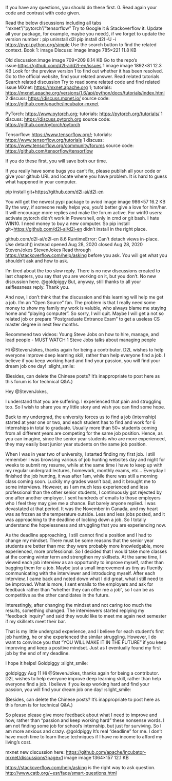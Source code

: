 

<!--
 * @version:
 * @Author:  StevenJokes https://github.com/StevenJokes
 * @Date: 2020-09-13 18:56:01
 * @LastEditors:  StevenJokes https://github.com/StevenJokes
 * @LastEditTime: 2020-09-13 18:57:16
 * @Description:https://discuss.d2l.ai/t/do-these-before-you-ask/540
 * @TODO::
 * @Reference:
-->

If you have any questions, you should do these first.
0. Read again your code and contrast with code given.

Read the below discussions including all tabs “mxnet”/“pytorch”/“tensorflow”
Try to Google it & Stackoverflow it.
Update all your package, for example,
maybe you need:), if we forget to update the version number : pip uninstall d2l
pip install d2l -U -i https://pypi.python.org/simple
Use the search button to find the related context.
Book 1:
image
Discuss:
image
image
785×221 11.8 KB

Old discussion:image
image
709×209 8.14 KB
Go to the repo’s issue:https://github.com/d2l-ai/d2l-en/issues 1 image
image
1892×81 12.3 KB
Look for the preview version 1 to find out whether it has been resolved.
Go to the official website, find your related answer.
Read related tutorials
Search related discussion
Try to read some related code and find related issue
MXnet: https://mxnet.apache.org 1;
tutorials: https://mxnet.apache.org/versions/1.6/api/python/docs/tutorials/index.html 2
discuss: https://discuss.mxnet.io/
source code: https://github.com/apache/incubator-mxnet

PyTorch: https://www.pytorch.org;
tutorials: https://pytorch.org/tutorials/ 1
discuss: https://discuss.pytorch.org
source code: https://github.com/pytorch/pytorch

Tensorflow: https://www.tensorflow.org/;
tutorials: https://www.tensorflow.org/tutorials 1
discuss: https://www.tensorflow.org/community/forums
source code: https://github.com/tensorflow/tensorflow

If you do these first, you will save both our time.

If you really have some bugs you can’t fix, please publish all your code or give your github URL and locate where you have problem.
It is hard to guess what happened in your computer.

pip install git+https://github.com/d2l-ai/d2l-en

You will get the newest pypi package to aviod
image
image
986×57 16.2 KB
By the way, if someone really helps you, you’d better give a love for him/her. It will encourage more replies and make the forum active.
For win10 users:
activate pytorch
didn’t work in Powershell, only in cmd or git bash.
I hate WIN10. I need money to buy a new computer.
So pip install git+https://github.com/d2l-ai/d2l-en didn’t install in the right place.

github.com/d2l-ai/d2l-en
8.6 RuntimeError: Can't detach views in-place. Use detach() instead
opened  Aug 28, 2020
closed  Aug 28, 2020
StevenJokes StevenJokes
Read through https://stackoverflow.com/help/asking before you ask.
You will get what you shouldn’t ask and how to ask.

I’m tired about the too slow reply. There is no new discussions created to last chapters, you say that you are working on it, but you don’t. No new discussion here. @goldpiggy
But, anyway, still thanks to all your selflessness reply. Thank you.

And now, I don’t think that the discussion and this learning will help me get a job.
I’m an “Open Source” fan. The problem is that I really need some money to show my family my work is valuble, who always blame me staying home and “playing computer”.
So sorry, I will quit. Maybe I will get a not so related job or prepare “Postgraduate Entrance Exam” to get a useless CS master degree in next few months.

Recommend two videos:
Young Steve Jobs on how to hire, manage, and lead people - MUST WATCH 1
Steve Jobs talks about managing people

Hi @StevenJokes, thanks again for being a contributor. D2L wishes to help everyone improve deep learning skill, rather than help everyone find a job. I believe if you keep working hard and find your passion, you will find your dream job one day! :slight_smile:

(Besides, can delete the Chinese posts? It’s inappropriate to post here as this forum is for technical Q&A.)

Hey @StevenJokes,

I understand that you are suffering. I experienced that pain and struggling too. So I wish to share you my little story and wish you can find some hope.

Back to my undergrad, the university forces us to find a job (internship) started at year one or two, and each student has to find and work for 6 internships in total to graduate. Usually more than 50+ students coming from all different years are competing for the same job position. Hence, as you can imagine, since the senior year students who are more experienced, they may easily beat junior year students on the same job position.

When I was in year two of university, I started finding my first job. I still remember I was browsing various of job hunting websites day and night for weeks to submit my resume, while at the same time i have to keep up with my regular undergrad lectures, homework, monthly exams, etc… Everyday I finished the job hunting, it was after 1am, while there was still a morning class coming soon. Luckily my grades wasn’t bad, and it brought me to some interviews. However, as I am much less experienced and less professional than the other senior students, I continuously got rejected by one after another employer. I sent hundreds of emails to those employers who I feel they may give me a chance. But barely anyone replied. I was devastated at that period. It was the November in Canada, and my heart was as frozen as the temperature outside. Less and less jobs posted, and it was approaching to the deadline of locking down a job. So I totally understand the hopelessness and struggling that you are experiencing now.

As the deadline approaching, I still cannot find a position and I had to change my mindset. There must be some reasons that the senior year students are better than me: they were probably more knowledgable, more experienced, more professional. So I decided that I would take more classes at the coming winter term and strengthen my skillsets. At the same time, I viewed each job interview as an opportunity to improve myself, rather than bagging them for a job. Maybe just a small improvement as tiny as fluently communicating with the interviewer and introducing myself. After each interview, I came back and noted down what I did great, what i still need to be improved. What is more, I sent emails to the employers and ask for feedback rather than “whether they can offer me a job”, so I can be as competitive as the other candidates in the future.

Interestingly, after changing the mindset and not caring too much the results, something changed. The interviewers started replying my “feedback inquiry” and said they would like to meet me again next semester if my skillsets meet their bar.

That is my little undergrad experience, and I believe for each student’s first job hunting, he or she experienced the similar struggling. However, I do want to convince you that “YOU WILL MAKE IT IN THE FUTURE” if you keep improving and keep a positive mindset. Just as I eventually found my first job by the end of my deadline.

I hope it helps!
Goldpiggy :slight_smile:






goldpiggy
Aug 11
Hi @StevenJokes, thanks again for being a contributor. D2L wishes to help everyone improve deep learning skill, rather than help everyone find a job. I believe if you keep working hard and find your passion, you will find your dream job one day! :slight_smile:

(Besides, can delete the Chinese posts? It’s inappropriate to post here as this forum is for technical Q&A.)


So please please give more feedback about what I need to improve and how, rather than “passion and keep working hard” these nonsense words. I am not finding some job for school’s internship, but just for surviving. So I am more anxious and crazy. @goldpiggy
It’s real “deadline” for me. I don’t have much time to learn these techniques if I have no income to afford my living’s cost.


mxnet new discussion here: https://github.com/apache/incubator-mxnet/discussions?page=1
image
image
1364×157 12.1 KB

https://stackoverflow.com/help/asking is the right way to ask question.
http://www.catb.org/~esr/faqs/smart-questions.html

